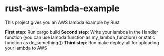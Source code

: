 # rust-aws-lambda-example

This project gives you an AWS lambda example by Rust

**First step**: Run cargo build
**Second step**: Write your lambda in the Handler function (you can use lambda function as my_lambda_function() or static function as do_something())
**Third step**: Run make deploy-all for uploading your lambda to AWS
